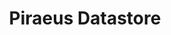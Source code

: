 ---
title: "Piraeus Datastore"
description: 'HA Datastore for Kubernetes'
info: [{
  subtitle: 'High Available',
  desc: 'Supports 1/2/3 replica numbers for persistent volumes. Piraeus place the replicas intelligently across the nodes to balance the workload.',
  imgUrl: '/img/kube/high-available.png',
}, {
  subtitle: 'Linux Native',
  desc: 'DRBD, as the core component, has been a part of Linux kernel for 10 years. LVM, as the backend, is also a Linux cornerstone. There is no un-battle-tested new stack in data plane.',
  imgUrl: '/img/kube/linux-native.png',
}, {
  subtitle: 'Simple',
  desc: 'Manages data accessibility and availability without the need to integrate a complex storage API. All the configurations are explicit and human-readable.',
  imgUrl: '/img/kube/simple.png',
}, {
  subtitle: 'High Performance',
  desc: 'DRBD-9 has great data replication efficiency. It provides synchronous,semi-synchronous and asynchronous replication schemes, and also supports RDMA for high-speed across-node connection.',
  imgUrl: '/img/kube/high-performance.png',
}, {
  subtitle: 'Cloud Agnostic',
  desc: 'Piraeus can run on all kinds of storage medium: RAID, SAN, NAS or EBS. It unifies storage system across different clouds, both public and private.',
  imgUrl: '/img/kube/cloud-agnostic.png',
}, {
  subtitle: 'Secure',
  desc: 'Fully supports OpenSSL encryption and LDAP authentication. Also provides data encryption at DRBD level. Integrates secret-key management with KVDB, AWS-KMS and Azure Key-Vault.',
  imgUrl: '/img/kube/secure.png',
}]
firstBtnName: 'Katacoda (coming soon)'
firstBtnUrl: 'https://www.katacoda.com/piraeus'
secondBtnName: 'View on Github'
secondBtnUrl: 'https://github.com/piraeusdatastore'
btnHint: '100% Open Source, 100% Cloud Native'
hintWatermarkUrl: '/img/kube/k8s-logo.jpg'
hintBtnName: 'DEPLOY'
hintBtnUrl: 'https://github.com/alexzhc/piraeus-appliance/blob/master/README.md'
hintInfo: '$ kubectl apply -f https://raw.githubusercontent.com/piraeusdatastore/piraeus/master/deploy/all.yaml'
hintInfoUrl: 'https://raw.githubusercontent.com/alexzhc/piraeus-appliance/master/deploy/piraeus.yaml'
linbitUrl: 'https://www.linbit.com/en/'
daocloudUrl: 'https://www.daocloud.io/'
---